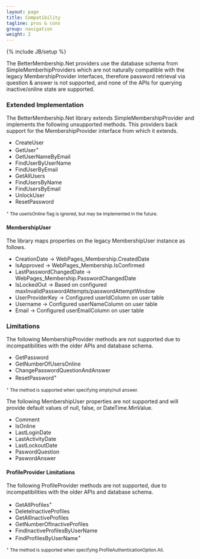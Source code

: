 ```yaml
---
layout: page
title: Compatibility
tagline: pros & cons
group: navigation
weight: 2
---
```

{% include JB/setup %}

The BetterMembership.Net providers use the database schema from SimpleMemberhipProviders which are not naturally compatible with the legacy MembershipProvider interfaces, therefore password retrieval via question & answer is not supported, and none of the APIs for querying inactive/online state are supported.

### Extended Implementation

The BetterMembership.Net library extends SimpleMembershipProvider and implements the following unsupported methods. This providers back support for the MembershipProvider interface from which it extends.
	
* CreateUser
* GetUser<sup>+</sup>
* GetUserNameByEmail
* FindUserByUserName
* FindUserByEmail
* GetAllUsers
* FindUsersByName
* FindUsersByEmail
* UnlockUser
* ResetPassword	

<small><sup>+</sup> The userIsOnline flag is ignored, but may be implemented in the future.</small>

#### MembershipUser

The library maps properties on the legacy MembershipUser instance as follows.

* CreationDate -> WebPages_Membership.CreatedDate
* IsApproved -> WebPages_Membership.IsConfirmed
* LastPasswordChangedDate -> WebPages_Membership.PasswordChangedDate
* IsLockedOut -> Based on configured maxInvalidPasswordAttempts/passwordAttemptWindow
* UserProviderKey -> Configured userIdColumn on user table
* Username -> Configured userNameColumn on user table
* Email -> Configured userEmailColumn on user table

### Limitations

The following MembershipProvider methods are not supported due to incompatibilities with the older APIs and database schema.

* GetPassword
* GetNumberOfUsersOnline
* ChangePasswordQuestionAndAnswer
* ResetPassword<sup>+</sup>

<small><sup>+</sup> The method is supported when specifying empty/null answer.</small>

The following MembershipUser properties are not supported and will provide default values of null, false, or DateTime.MinValue.

* Comment
* IsOnline
* LastLoginDate
* LastActivityDate	
* LastLockoutDate
* PaswordQuestion
* PaswordAnswer	

#### ProfileProvider Limitations

The following ProfileProvider methods are not supported, due to incompatibilities with the older APIs and database schema.

* GetAllProfiles<sup>+</sup>
* DeleteInactiveProfiles
* GetAllInactiveProfiles
* GetNumberOfInactiveProfiles
* FindInactiveProfilesByUserName
* FindProfilesByUserName<sup>+</sup>

<small><sup>+</sup> The method is supported when specifying ProfileAuthenticationOption.All.</small>

[1]: http://msdn.microsoft.com/en-us/library/yy40ytx0(v=vs.100).aspx